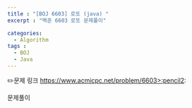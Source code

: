 ```yaml
---
title : "[BOJ 6603] 로또 (java) "
excerpt : "백준 6603 로또 문제풀이"

categories:
  - Algorithm
tags :
  - BOJ 
  - Java
---
```


:pencil2:문제 링크 https://www.acmicpc.net/problem/6603>:pencil2:

문제풀이



<script src="https://gist.github.com/leejieun1121/ad91f1c702ff00a50ac3d0fd4b8973f7.js"></script>
